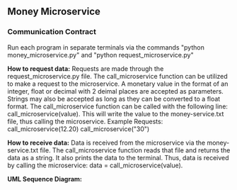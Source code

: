 ## Money Microservice 
### Communication Contract

Run each program in separate terminals via the commands "python money_microservice.py" and "python request_microservice.py"

**How to request data:**
Requests are made through the request_microservice.py file. The call_microservice function can be utilized to make a request to the microservice. A monetary value in the format of an integer, float or decimal with 2 deimal places are accepted as parameters. Strings may also be accepted as long as they can be converted to a float format. The call_microservice function can be called with the following line: call_microservice(value). This will write the value to the money-service.txt file, thus calling the microservice.
Example Requests:
call_microservice(12.20)
call_microservice("30")

**How to receive data:**
Data is received from the microservice via the money-service.txt file. The call_microservice function reads that file and returns the data as a string. It also prints the data to the terminal. Thus, data is received by calling the microservice: data = call_microservice(value).

**UML Sequence Diagram:**
